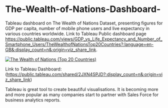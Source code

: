 # The-Wealth-of-Nations-Dashboard-
Tableau dashboard on The Wealth of Nations Dataset, presenting figures for GDP per capita, number of mobile phone users and live expectancy in various countries worldwide.
Link to Tableau Public dashboard page https://public.tableau.com/views/GDP_vs_Life_Expectancy_and_Number_of_Smartphone_Users/TheWealthofNationsTop20Countries?:language=en-GB&:display_count=n&:origin=viz_share_link.

<div class='tableauPlaceholder' id='viz1696512092358' style='position: relative'><noscript><a href='#'><img alt='The Wealth of Nations (Top 20 Countries) ' src='https:&#47;&#47;public.tableau.com&#47;static&#47;images&#47;2J&#47;2JXN4SPJD&#47;1_rss.png' style='border: none' /></a></noscript><object class='tableauViz'  style='display:none;'><param name='host_url' value='https%3A%2F%2Fpublic.tableau.com%2F' /> <param name='embed_code_version' value='3' /> <param name='path' value='shared&#47;2JXN4SPJD' /> <param name='toolbar' value='yes' /><param name='static_image' value='https:&#47;&#47;public.tableau.com&#47;static&#47;images&#47;2J&#47;2JXN4SPJD&#47;1.png' /> <param name='animate_transition' value='yes' /><param name='display_static_image' value='yes' /><param name='display_spinner' value='yes' /><param name='display_overlay' value='yes' /><param name='display_count' value='yes' /><param name='language' value='en-GB' /></object></div> 


Link to Tableau Dashboard: (https://public.tableau.com/shared/2JXN4SPJD?:display_count=n&:origin=viz_share_link)

Tableau is great tool to create beautiful visualisations. It is becoming more and more popular as many companies start to partner with Sales Force for business analytics reports.
